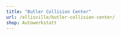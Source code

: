 ```yaml
---
title: "Butler Collision Center"
url: /ellisville/butler-collision-center/
shop: Autowerkstatt
---
```

